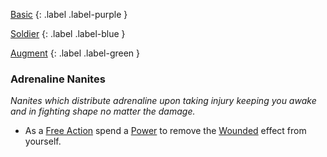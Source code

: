 [Basic](Game/Advancement-List?Basic=true)
{: .label .label-purple }

[Soldier](Game/Soldier)
{: .label .label-blue }

[Augment](Game/Advancement-List?Augment=true)
{: .label .label-green }

### Adrenaline Nanites

_Nanites which distribute adrenaline upon taking injury keeping you awake and in fighting shape no matter the damage._

- As a [Free Action](Game/Core/Terminology#Free%20Action) spend a [Power](Game/Core/Blocks/Power) to remove the [Wounded](Core/Effects#Wounded) effect from yourself.
